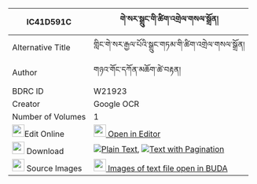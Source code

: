 |IC41D591C|གེ་སར་སྒྲུང་གི་ཚིག་འགྲེལ་གསལ་སྒྲོན། 
| --- | --- 
|Alternative Title |གླིང་གེ་སར་རྒྱལ་པོའི་སྒྲུང་གཏམ་གི་ཚིག་འགྲེལ་གསལ་སྒྲོན།
|Author| གཉའ་གོང་དཀོན་མཆོག་ཚེ་བརྟན།
|BDRC ID | W21923
|Creator | Google OCR
|Number of Volumes| 1
|<img width="25" src="https://img.icons8.com/color/25/000000/edit-property.png">Edit Online| [<img width="25" src="https://avatars.githubusercontent.com/u/45091458?s=200&v=4"> Open in Editor](http://editor.openpecha.org/IC41D591C)
|<img width="25" src="https://img.icons8.com/fluent/48/000000/download-2.png"/>  Download | [![](https://img.icons8.com/color/20/000000/txt.png)Plain Text](https://github.com/Openpecha/IC41D591C/releases/download/v1/gesar_drung_gi_tsikdrel_sal_dr_plain_IC41D591C.zip), [![](https://img.icons8.com/color/20/000000/txt.png)Text with Pagination](https://github.com/Openpecha/IC41D591C/releases/download/v1/gesar_drung_gi_tsikdrel_sal_dr_pages_IC41D591C.zip)
|<img width="25" src="https://img.icons8.com/plasticine/100/000000/pictures-folder.png"/>  Source Images | [<img width="25" src="https://library.bdrc.io/icons/BUDA-small.svg"> Images of text file open in BUDA](https://library.bdrc.io/show/bdr:W21923)